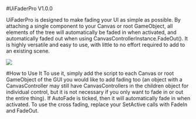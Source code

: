 #UiFaderPro V1.0.0

UiFaderPro is designed to make fading your UI as simple as possible. By attaching a single component to your Canvas or root GameObject, all elements of the tree will automatically be faded in when activated, and automatically faded out when using CanvasControllerInstance.FadeOut(). It is highly versatile and easy to use, with little to no effort required to add to an existing scene.

![](https://github.com/QFSW/Unity-UiFaderPro/blob/master/Preview.gif)

#How to Use It
To use it, simply add the script to each Canvas or root GameObject of the GUI you would like to add fading too (an object with a CanvasController may still have CanvasControllers in the children object for individual control, but it is not necessary if you only want to fade in or out the entire thing). If AutoFade is ticked, then it will automatically fade in when activated. To use the cross fading, replace your SetActive calls with FadeIn and FadeOut.